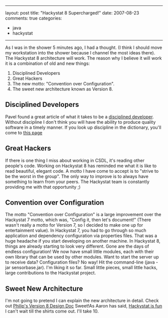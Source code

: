
---
layout: post
title: "Hackystat 8 Supercharged!"
date: 2007-08-23
comments: true
categories:
  - java
  - hackystat
---


As I was in the shower 5 minutes ago, I had a thought. (I think I should move my workstation 
into the shower because I channel the most ideas there). The Hackystat 8 architecture will work. The 
reason why I believe it will work it is a combination of old and new things: 

 1. Disciplined Developers 
 2. Great Hackers 
 3. The new motto: "Convention over Configuration". 
 4. The sweet new architecture known as Version 8.

## Disciplined Developers

Pavel found a great article of what it takes to be a [disciplined developer][1]. Without 
discipline I don't think you will have the ability to produce quality software in a timely manner. 
If you look up discipline in the dictionary, you'll come to [this page][2]

## Great Hackers

If there is one thing I miss about working in CSDL, it's reading other people's code. Working on Hackystat 8 has reminded me what it is like to read beautiful, elegant code. A motto I have 
come to accept is to "strive to be the worst in the group". The only way to improve is to always 
have something to learn from your peers. The Hackystat team is constantly providing me with 
that opportunity ;)

## Convention over Configuration

The motto "Convention over Configuration" is a large improvement over the Hackystat 7 motto, which 
was, "Config it, then let's document!"  (There wasn't really a motto for Version 7, so I decided to 
make one up for entertainment value). In Hackystat 7, you had to go through so much application 
and dependency configuration via properties files. That was a huge headache if you start 
developing on another machine. In Hackystat 8, things are already starting to look very different. Gone
are the days of endless configuration! We now have small little modules, each with their own 
library that can be used by other modules. Want to start the server up to receive data? Configuration
files? No way! Hit the command-line (java -jar sensorbase.jar). I'm liking it so far. Small 
little pieces, small little hacks, large contributions to the Hackystat project.

## Sweet New Architecture

I'm not going to pretend I can explain the new architecture in detail. 
Check out [Philip's Version 8 Design Doc][3] Sweet!As Aaron has said, [Hackystat is fun][4] 
I can't wait till the shirts come out. I'll take 10.


  [1]: http://www.codinghorror.com/blog/archives/000931.html
  [2]: http://hackystat.org/hackyDevSite/people.do
  [3]: http://code.google.com/p/hackystat/wiki/Version8DesignProposal
  [4]: http://kagawaa.blogspot.com/2007/08/google-issues.html
